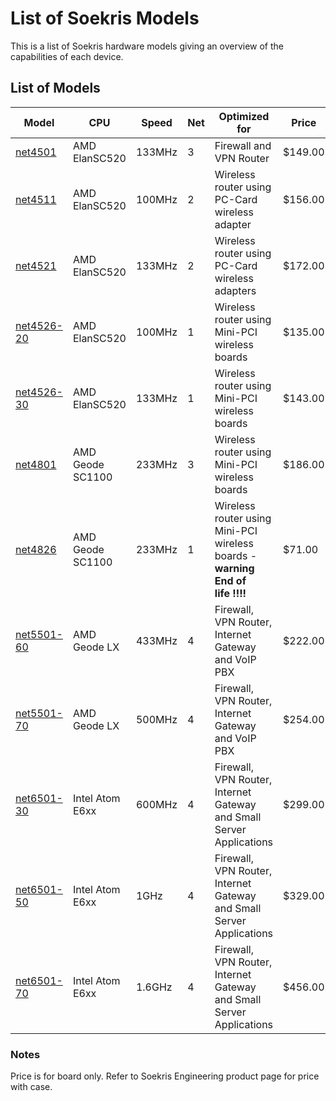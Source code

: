 # List of Soekris Models

This is a list of Soekris hardware models giving an overview of the capabilities of each device.

## List of Models

|  Model |  CPU |  Speed |  Net |  Optimized for |  Price |
| ------ | ---- | ------ | ---- | -------------- | ------ |
| [net4501](Category_Net4501.md "Net4501") |  AMD ElanSC520 |  133MHz |  3 |  Firewall and VPN Router |  $149.00 |
| [net4511](Category_Net4511.md "Net4511") |  AMD ElanSC520 |  100MHz |  2 |  Wireless router using PC-Card wireless adapter |  $156.00 |
| [net4521](Category_Net4521.md "Net4521") |  AMD ElanSC520 |  133MHz |  2 |  Wireless router using PC-Card wireless adapters |  $172.00 |
| [net4526-20](Category_Net4526.md "Net4526") |  AMD ElanSC520 |  100MHz |  1 |  Wireless router using Mini-PCI wireless boards |  $135.00 |
| [net4526-30](Category_Net4526.md "Net4526") |  AMD ElanSC520 |  133MHz |  1 |  Wireless router using Mini-PCI wireless boards |  $143.00 |
| [net4801](Category_Net4801.md "Net4801") |  AMD Geode SC1100 |  233MHz |  3 |  Wireless router using Mini-PCI wireless boards |  $186.00 |
| [net4826](Category_Net4826.md "Net4826") |  AMD Geode SC1100 |  233MHz |  1 |  Wireless router using Mini-PCI wireless boards - **warning End of life !!!!** |  $71.00 |
| [net5501-60](Category_Net5501.md "Net5501") |  AMD Geode LX |  433MHz |  4 |  Firewall, VPN Router, Internet Gateway and VoIP PBX |  $222.00 |
| [net5501-70](Category_Net5501.md "Net5501") |  AMD Geode LX |  500MHz |  4 |  Firewall, VPN Router, Internet Gateway and VoIP PBX |  $254.00 |
| [net6501-30](Category_Net6501.md) |  Intel Atom E6xx |  600MHz |  4 |  Firewall, VPN Router, Internet Gateway and Small Server Applications |  $299.00 |
| [net6501-50](Category_Net6501.md) |  Intel Atom E6xx |  1GHz |  4 |  Firewall, VPN Router, Internet Gateway and Small Server Applications |  $329.00 |
| [net6501-70](Category_Net6501.md) |  Intel Atom E6xx |  1.6GHz |  4 |  Firewall, VPN Router, Internet Gateway and Small Server Applications |  $456.00 |

### Notes

Price is for board only. Refer to Soekris Engineering product page for price with case.
